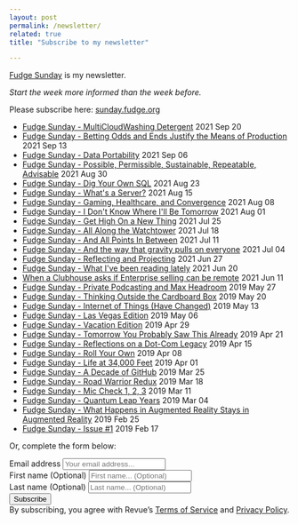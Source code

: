 ```yaml
---
layout: post
permalink: /newsletter/
related: true
title: "Subscribe to my newsletter"

---
```


[Fudge Sunday](https://sunday.fudge.org) is my newsletter. 

_Start the week more informed than the week before._

Please subscribe here: [sunday.fudge.org](https://sunday.fudge.org)

- [Fudge Sunday - MultiCloudWashing Detergent](https://www.getrevue.co/profile/jaycuthrell/issues/fudge-sunday-multicloudwashing-detergent-762371) 2021 Sep 20
- [Fudge Sunday - Betting Odds and Ends Justify the Means of Production](https://www.getrevue.co/profile/jaycuthrell/issues/fudge-sunday-betting-odds-and-ends-justify-the-means-of-production-752134) 2021 Sep 13
- [Fudge Sunday - Data Portability](https://www.getrevue.co/profile/jaycuthrell/issues/fudge-sunday-data-portability-742573) 2021 Sep 06
- [Fudge Sunday - Possible, Permissible, Sustainable, Repeatable, Advisable](https://www.getrevue.co/profile/jaycuthrell/issues/fudge-sunday-possible-permissible-sustainable-repeatable-advisable-732793) 2021 Aug 30
- [Fudge Sunday - Dig Your Own SQL](https://www.getrevue.co/profile/jaycuthrell/issues/fudge-sunday-dig-your-own-sql-724435) 2021 Aug 23
- [Fudge Sunday - What's a Server?](https://www.getrevue.co/profile/jaycuthrell/issues/fudge-sunday-what-s-a-server-717468) 2021 Aug 15
- [Fudge Sunday - Gaming, Healthcare, and Convergence](https://www.getrevue.co/profile/jaycuthrell/issues/fudge-sunday-gaming-healthcare-and-convergence-709604) 2021 Aug 08
- [Fudge Sunday - I Don't Know Where I'll Be Tomorrow](https://www.getrevue.co/profile/jaycuthrell/issues/fudge-sunday-i-don-t-know-where-i-ll-be-tomorrow-679416) 2021 Aug 01
- [Fudge Sunday - Get High On a New Thing](https://www.getrevue.co/profile/jaycuthrell/issues/fudge-sunday-get-high-on-a-new-thing-679408) 2021 Jul 25
- [Fudge Sunday - All Along the Watchtower](https://www.getrevue.co/profile/jaycuthrell/issues/fudge-sunday-all-along-the-watchtower-679407) 2021 Jul 18
- [Fudge Sunday - And All Points In Between](https://www.getrevue.co/profile/jaycuthrell/issues/fudge-sunday-and-all-points-in-between-679406) 2021 Jul 11
- [Fudge Sunday - And the way that gravity pulls on everyone](https://www.getrevue.co/profile/jaycuthrell/issues/fudge-sunday-and-the-way-that-gravity-pulls-on-everyone-673047) 2021 Jul 04
- [Fudge Sunday - Reflecting and Projecting](https://www.getrevue.co/profile/jaycuthrell/issues/fudge-sunday-reflecting-and-projecting-664131) 2021 Jun 27
- [Fudge Sunday - What I've been reading lately](https://www.getrevue.co/profile/jaycuthrell/issues/fudge-sunday-what-i-ve-been-reading-lately-653166) 2021 Jun 20
- [When a Clubhouse asks if Enterprise selling can be remote](https://www.getrevue.co/profile/jaycuthrell/issues/when-a-clubhouse-asks-if-enterprise-selling-can-be-remote-182287) 2021 Jun 11
- [Fudge Sunday - Private Podcasting and Max Headroom](https://www.getrevue.co/profile/jaycuthrell/issues/fudge-sunday-private-podcasting-and-max-headroom-179902) 2019 May 27
- [Fudge Sunday - Thinking Outside the Cardboard Box](https://www.getrevue.co/profile/jaycuthrell/issues/fudge-sunday-thinking-outside-the-cardboard-box-178680) 2019 May 20
- [Fudge Sunday - Internet of Things (Have Changed)](https://www.getrevue.co/profile/jaycuthrell/issues/fudge-sunday-internet-of-things-have-changed-177190) 2019 May 13
- [Fudge Sunday - Las Vegas Edition](https://www.getrevue.co/profile/jaycuthrell/issues/fudge-sunday-las-vegas-edition-175795) 2019 May 06
- [Fudge Sunday - Vacation Edition](https://www.getrevue.co/profile/jaycuthrell/issues/fudge-sunday-vacation-edition-174385) 2019 Apr 29
- [Fudge Sunday - Tomorrow You Probably Saw This Already](https://www.getrevue.co/profile/jaycuthrell/issues/fudge-sunday-tomorrow-you-probably-saw-this-already-173252) 2019 Apr 21
- [Fudge Sunday - Reflections on a Dot-Com Legacy](https://www.getrevue.co/profile/jaycuthrell/issues/fudge-sunday-reflections-on-a-dot-com-legacy-171926) 2019 Apr 15
- [Fudge Sunday - Roll Your Own](https://www.getrevue.co/profile/jaycuthrell/issues/fudge-sunday-roll-your-own-170346) 2019 Apr 08
- [Fudge Sunday - Life at 34,000 Feet](https://www.getrevue.co/profile/jaycuthrell/issues/fudge-sunday-life-at-34-000-feet-168800) 2019 Apr 01
- [Fudge Sunday - A Decade of GitHub](https://www.getrevue.co/profile/jaycuthrell/issues/fudge-sunday-a-decade-of-github-167088) 2019 Mar 25
- [Fudge Sunday - Road Warrior Redux](https://www.getrevue.co/profile/jaycuthrell/issues/fudge-sunday-road-warrior-redux-165427) 2019 Mar 18
- [Fudge Sunday - Mic Check 1, 2, 3](https://www.getrevue.co/profile/jaycuthrell/issues/fudge-sunday-mic-check-1-2-3-163812) 2019 Mar 11
- [Fudge Sunday - Quantum Leap Years](https://www.getrevue.co/profile/jaycuthrell/issues/fudge-sunday-quantum-leap-years-162530) 2019 Mar 04
- [Fudge Sunday -  What Happens in Augmented Reality Stays in Augmented Reality](https://www.getrevue.co/profile/jaycuthrell/issues/fudge-sunday-what-happens-in-augmented-reality-stays-in-augmented-reality-161204) 2019 Feb 25
- [Fudge Sunday - Issue #1](https://www.getrevue.co/profile/jaycuthrell/issues/fudge-sunday-issue-1-161193) 2019 Feb 17

Or, complete the form below:

<div id="revue-embed">
  <form action="https://sunday.fudge.org/add_subscriber" method="post" id="revue-form" name="revue-form"  target="_blank">
  <div class="revue-form-group">
    <label for="member_email">Email address</label>
    <input class="revue-form-field" placeholder="Your email address..." type="email" name="member[email]" id="member_email">
  </div>
  <div class="revue-form-group">
    <label for="member_first_name">First name <span class="optional">(Optional)</span></label>
    <input class="revue-form-field" placeholder="First name... (Optional)" type="text" name="member[first_name]" id="member_first_name">
  </div>
  <div class="revue-form-group">
    <label for="member_last_name">Last name <span class="optional">(Optional)</span></label>
    <input class="revue-form-field" placeholder="Last name... (Optional)" type="text" name="member[last_name]" id="member_last_name">
  </div>
  <div class="revue-form-actions">
    <input type="submit" value="Subscribe" name="member[subscribe]" id="member_submit">
  </div>
  <div class="revue-form-footer">By subscribing, you agree with Revue’s <a target="_blank" href="https://www.getrevue.co/terms">Terms of Service</a> and <a target="_blank" href="https://www.getrevue.co/privacy">Privacy Policy</a>.</div>
  </form>
</div>
